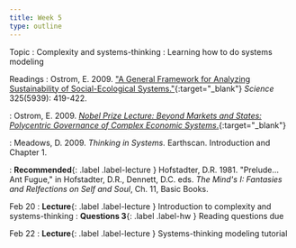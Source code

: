 ```yaml
---
title: Week 5
type: outline
---
```


Topic
: Complexity and systems-thinking
: Learning how to do systems modeling

Readings
: Ostrom, E. 2009. ["A General Framework for Analyzing Sustainability of Social-Ecological Systems."](https://doi.org/10.1126/science.1172133){:target="_blank"} _Science_ 325(5939): 419-422.

: Ostrom, E. 2009. [_Nobel Prize Lecture: Beyond Markets and States: Polycentric Governance of Complex Economic Systems_.](https://www.nobelprize.org/prizes/economic-sciences/2009/ostrom/lecture/){:target="_blank"}

: Meadows, D. 2009. _Thinking in Systems._ Earthscan. Introduction and Chapter 1. 

: **Recommended**{: .label .label-lecture } Hofstadter, D.R. 1981. "Prelude... Ant Fugue," in Hofstadter, D.R., Dennett, D.C. eds. _The Mind's I: Fantasies and Relfections on Self and Soul_, Ch. 11, Basic Books.

Feb 20
: **Lecture**{: .label .label-lecture } Introduction to complexity and systems-thinking
: **Questions 3**{: .label .label-hw } Reading questions due

Feb 22
: **Lecture**{: .label .label-lecture } Systems-thinking modeling tutorial